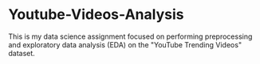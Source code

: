 # Youtube-Videos-Analysis
This is my data science assignment focused on performing preprocessing and exploratory data analysis (EDA) on the "YouTube Trending Videos" dataset.
